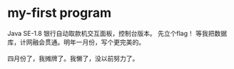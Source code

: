 # my-first program
Java SE-1.8
银行自动取款机交互面板，控制台版本。
先立个flag！
等我把数据库，计网融会贯通。明年一月份，写个更完美的。<br>
<br>
四月份了，我摊牌了。我懒了，没以前努力了。
